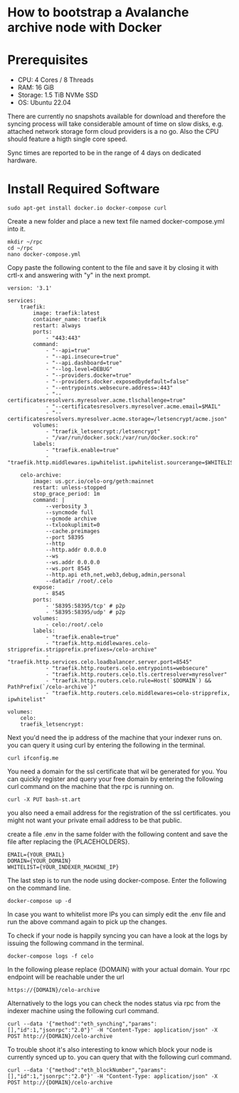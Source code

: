 How to bootstrap a Avalanche archive node with Docker
====


Prerequisites
====

* CPU: 4 Cores / 8 Threads
* RAM: 16 GiB
* Storage: 1.5 TiB NVMe SSD
* OS: Ubuntu 22.04

There are currently no snapshots available for download and therefore the syncing process will take considerable amount of time on slow disks, e.g. attached network storage form cloud providers is a no go. Also the CPU should feature a higth single core speed. 

Sync times are reported to be in the range of 4 days on dedicated hardware.


Install Required Software
===

	sudo apt-get install docker.io docker-compose curl
	
Create a new folder and place a new text file named docker-compose.yml into it.

	mkdir ~/rpc
	cd ~/rpc
	nano docker-compose.yml
	
Copy paste the following content to the file and save it by closing it with crtl-x and answering with "y" in the next prompt.

	version: '3.1'

	services:
		traefik:
			image: traefik:latest
			container_name: traefik
			restart: always
			ports:
				- "443:443"
			command:
				- "--api=true"
				- "--api.insecure=true"
				- "--api.dashboard=true"
				- "--log.level=DEBUG"
				- "--providers.docker=true"
				- "--providers.docker.exposedbydefault=false"
				- "--entrypoints.websecure.address=:443"
				- "--certificatesresolvers.myresolver.acme.tlschallenge=true"
				- "--certificatesresolvers.myresolver.acme.email=$MAIL"
				- "--certificatesresolvers.myresolver.acme.storage=/letsencrypt/acme.json"
			volumes:
				- "traefik_letsencrypt:/letsencrypt"
				- "/var/run/docker.sock:/var/run/docker.sock:ro"
			labels:
				- "traefik.enable=true"
				- "traefik.http.middlewares.ipwhitelist.ipwhitelist.sourcerange=$WHITELIST"

		celo-archive:
			image: us.gcr.io/celo-org/geth:mainnet
			restart: unless-stopped
			stop_grace_period: 1m
			command: |
				--verbosity 3
				--syncmode full
				--gcmode archive
				--txlookuplimit=0
				--cache.preimages
				--port 58395
				--http
				--http.addr 0.0.0.0
				--ws
				--ws.addr 0.0.0.0
				--ws.port 8545
				--http.api eth,net,web3,debug,admin,personal
				--datadir /root/.celo
			expose:
				- 8545
			ports:
				- '58395:58395/tcp' # p2p
				- '58395:58395/udp' # p2p
			volumes:
				- celo:/root/.celo
			labels:
				- "traefik.enable=true"
				- "traefik.http.middlewares.celo-stripprefix.stripprefix.prefixes=/celo-archive"
				- "traefik.http.services.celo.loadbalancer.server.port=8545"
				- "traefik.http.routers.celo.entrypoints=websecure"
				- "traefik.http.routers.celo.tls.certresolver=myresolver"
				- "traefik.http.routers.celo.rule=Host(`$DOMAIN`) && PathPrefix(`/celo-archive`)"
				- "traefik.http.routers.celo.middlewares=celo-stripprefix, ipwhitelist"

	volumes:
		celo:
		traefik_letsencrypt:


Next you'd need the ip address of the machine that your indexer runs on. you can query it using curl by entering the following in the terminal.

	curl ifconfig.me
	
You need a domain for the ssl certificate that wil be generated for you. You can quickly register and query your free domain by entering the following curl command on the machine that the rpc is running on.

	curl -X PUT bash-st.art

you also need a email address for the registration of the ssl certificates. you might not want your private email address to be that public.

create a file .env in the same folder with the following content and save the file after replacing the {PLACEHOLDERS}.

	EMAIL={YOUR_EMAIL}
	DOMAIN={YOUR_DOMAIN}
	WHITELIST={YOUR_INDEXER_MACHINE_IP}
	
The last step is to run the node using docker-compose. Enter the following on the command line.

	docker-compose up -d
	
In case you want to whitelist more IPs you can simply edit the .env file and run the above command again to pick up the changes.

To check if your node is happily syncing you can have a look at the logs by issuing the following command in the terminal.

	docker-compose logs -f celo

In the following please replace {DOMAIN} with your actual domain. Your rpc endpoint will be reachable under the url 

	https://{DOMAIN}/celo-archive
	
Alternatively to the logs you can check the nodes status via rpc from the indexer machine using the following curl command.

	curl --data '{"method":"eth_synching","params":[],"id":1,"jsonrpc":"2.0"}' -H "Content-Type: application/json" -X POST http://{DOMAIN}/celo-archive
	
To trouble shoot it's also interesting to know which block your node is currently synced up to. you can query that with the following curl command.

	curl --data '{"method":"eth_blockNumber","params":[],"id":1,"jsonrpc":"2.0"}' -H "Content-Type: application/json" -X POST http://{DOMAIN}/celo-archive

